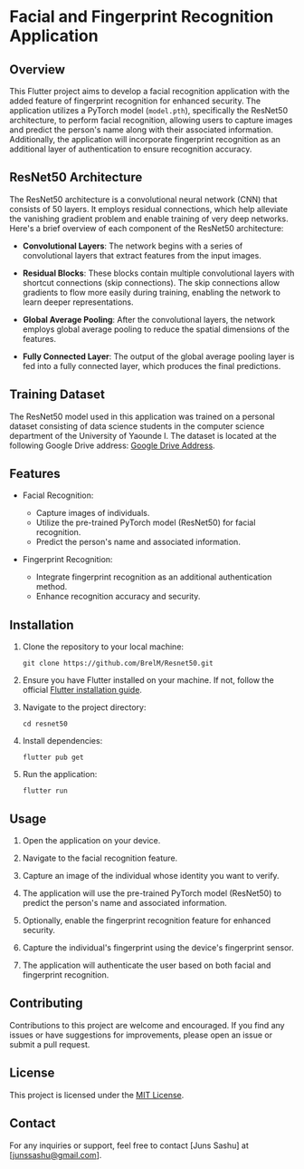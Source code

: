 # Facial and Fingerprint Recognition Application

## Overview

This Flutter project aims to develop a facial recognition application with the added feature of fingerprint recognition for enhanced security. The application utilizes a PyTorch model (`model.pth`), specifically the ResNet50 architecture, to perform facial recognition, allowing users to capture images and predict the person's name along with their associated information. Additionally, the application will incorporate fingerprint recognition as an additional layer of authentication to ensure recognition accuracy.

## ResNet50 Architecture

The ResNet50 architecture is a convolutional neural network (CNN) that consists of 50 layers. It employs residual connections, which help alleviate the vanishing gradient problem and enable training of very deep networks. Here's a brief overview of each component of the ResNet50 architecture:

- **Convolutional Layers**: The network begins with a series of convolutional layers that extract features from the input images.

- **Residual Blocks**: These blocks contain multiple convolutional layers with shortcut connections (skip connections). The skip connections allow gradients to flow more easily during training, enabling the network to learn deeper representations.

- **Global Average Pooling**: After the convolutional layers, the network employs global average pooling to reduce the spatial dimensions of the features.

- **Fully Connected Layer**: The output of the global average pooling layer is fed into a fully connected layer, which produces the final predictions.

## Training Dataset

The ResNet50 model used in this application was trained on a personal dataset consisting of data science students in the computer science department of the University of Yaounde I. The dataset is located at the following Google Drive address: [Google Drive Address](https://drive.google.com/your_dataset).

## Features

- Facial Recognition:
    - Capture images of individuals.
    - Utilize the pre-trained PyTorch model (ResNet50) for facial recognition.
    - Predict the person's name and associated information.

- Fingerprint Recognition:
    - Integrate fingerprint recognition as an additional authentication method.
    - Enhance recognition accuracy and security.

## Installation

1. Clone the repository to your local machine:

    ```
    git clone https://github.com/BrelM/Resnet50.git
    ```

2. Ensure you have Flutter installed on your machine. If not, follow the official [Flutter installation guide](https://flutter.dev/docs/get-started/install).

3. Navigate to the project directory:

    ```
    cd resnet50
    ```

4. Install dependencies:

    ```
    flutter pub get
    ```

5. Run the application:

    ```
    flutter run
    ```

## Usage

1. Open the application on your device.

2. Navigate to the facial recognition feature.

3. Capture an image of the individual whose identity you want to verify.

4. The application will use the pre-trained PyTorch model (ResNet50) to predict the person's name and associated information.

5. Optionally, enable the fingerprint recognition feature for enhanced security.

6. Capture the individual's fingerprint using the device's fingerprint sensor.

7. The application will authenticate the user based on both facial and fingerprint recognition.

## Contributing

Contributions to this project are welcome and encouraged. If you find any issues or have suggestions for improvements, please open an issue or submit a pull request.

## License

This project is licensed under the [MIT License](LICENSE).

## Contact

For any inquiries or support, feel free to contact [Juns Sashu] at [junssashu@gmail.com].
